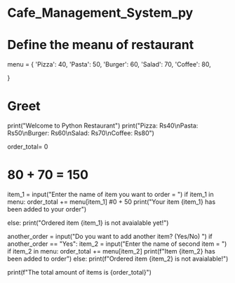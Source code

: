 # Cafe_Management_System_py
# Define the meanu of restaurant

menu = {
    'Pizza': 40,
    'Pasta': 50,
    'Burger': 60,
    'Salad': 70,
    'Coffee': 80,
    
}

# Greet
print("Welcome to Python Restaurant")
print("Pizza: Rs40\nPasta: Rs50\nBurger: Rs60\nSalad: Rs70\nCoffee: Rs80")

order_total= 0
# 80 + 70 = 150

item_1 = input("Enter the name of item you want to order = ")
if item_1 in menu:
    order_total += menu[item_1] #0 + 50
    print("Your item {item_1} has been added to your order")
    
else:
    print("Ordered item {item_1} is not avaialable yet!")
    
another_order = input("Do you want to add another item? (Yes/No) ") 
if another_order == "Yes":
    item_2 = input("Enter the name of second item = ")
    if item_2 in menu:
        order_total += menu[item_2]
        print(f"Item {item_2} has been added to order")
    else:
      print(f"Ordered item {item_2} is not avaialable!")
    
print(f"The total amount of items is {order_total}")
